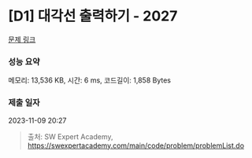# [D1] 대각선 출력하기 - 2027 

[문제 링크](https://swexpertacademy.com/main/code/problem/problemDetail.do?contestProbId=AV5QFuZ6As0DFAUq) 

### 성능 요약

메모리: 13,536 KB, 시간: 6 ms, 코드길이: 1,858 Bytes

### 제출 일자

2023-11-09 20:27



> 출처: SW Expert Academy, https://swexpertacademy.com/main/code/problem/problemList.do